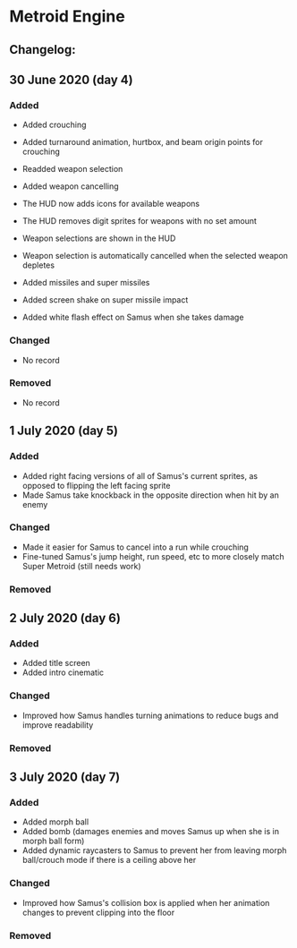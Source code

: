 # Metroid Engine

## Changelog:



## 30 June 2020 (day 4) 

### Added
- Added crouching
- Added turnaround animation, hurtbox, and beam origin points for crouching

- Readded weapon selection
- Added weapon cancelling
- The HUD now adds icons for available weapons
- The HUD removes digit sprites for weapons with no set amount
- Weapon selections are shown in the HUD
- Weapon selection is automatically cancelled when the selected weapon depletes

- Added missiles and super missiles
- Added screen shake on super missile impact

- Added white flash effect on Samus when she takes damage

### Changed
- No record
### Removed
- No record



## 1 July 2020 (day 5)

### Added
- Added right facing versions of all of Samus's current sprites, as opposed to flipping the left facing sprite
- Made Samus take knockback in the opposite direction when hit by an enemy
### Changed
- Made it easier for Samus to cancel into a run while crouching
- Fine-tuned Samus's jump height, run speed, etc to more closely match Super Metroid (still needs work)
### Removed


## 2 July 2020 (day 6)

### Added
- Added title screen
- Added intro cinematic
### Changed
- Improved how Samus handles turning animations to reduce bugs and improve readability
### Removed


## 3 July 2020 (day 7)

### Added
- Added morph ball
- Added bomb (damages enemies and moves Samus up when she is in morph ball form)
- Added dynamic raycasters to Samus to prevent her from leaving morph ball/crouch mode if there is a ceiling above her
### Changed
- Improved how Samus's collision box is applied when her animation changes to prevent clipping into the floor
### Removed
